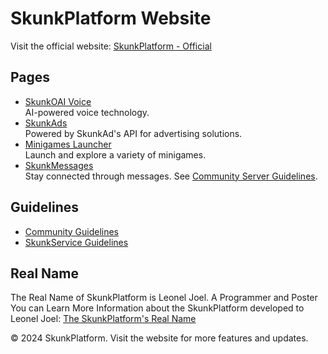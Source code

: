 # SkunkPlatform Website

Visit the official website: [SkunkPlatform - Official](https://skunkplatform.netlify.app/redirect?q=/)

## Pages
- [SkunkOAI Voice](https://skunkplatform.netlify.app/redirect?q=/ai/voice)  
  AI-powered voice technology.  
- [SkunkAds](https://skunkplatform.netlify.app/redirect?q=/ads)  
  Powered by SkunkAd's API for advertising solutions.  
- [Minigames Launcher](https://skunkplatform.netlify.app/redirect?q=/minigames)  
  Launch and explore a variety of minigames.  
- [SkunkMessages](https://skunkplatform.netlify.app/redirect?q=/messages/channels)  
  Stay connected through messages. See [Community Server Guidelines](https://skunkplatform.netlify.app/redirect?q=https://discord.gg/V9bbpY6uTR).

## Guidelines
- [Community Guidelines](https://skunkplatform.netlify.app/redirect?q=/community-guidelines)  
- [SkunkService Guidelines](https://skunkplatform.netlify.app/redirect?q=https://skunkservice.github.io/guide)

## Real Name
The Real Name of SkunkPlatform is Leonel Joel. A Programmer and Poster
You can Learn More Information about the SkunkPlatform developed to Leonel Joel: [The SkunkPlatform's Real Name](https://skunkplatform.netlify.app/real-name)

© 2024 SkunkPlatform. Visit the website for more features and updates.
